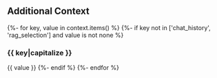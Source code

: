 
## Additional Context

{%- for key, value in context.items() %}
  {%- if key not in ['chat_history', 'rag_selection'] and value is not none %}
### {{ key|capitalize }}
{{ value }}
  {%- endif %}
{%- endfor %}